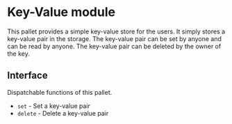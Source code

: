 # Key-Value module

This pallet provides a simple key-value store for the users. It simply stores a key-value pair in the storage. The key-value pair can be set by anyone and can be read by anyone. The key-value pair can be deleted by the owner of the key.

## Interface

Dispatchable functions of this pallet.

- `set` - Set a key-value pair
- `delete` - Delete a key-value pair